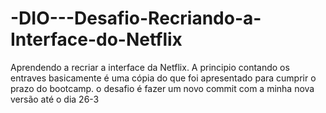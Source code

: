 # -DIO---Desafio-Recriando-a-Interface-do-Netflix
 Aprendendo a recriar a interface da Netflix. A principio contando os entraves basicamente é uma cópia do que foi apresentado para cumprir o prazo do bootcamp. o desafio é fazer um novo commit com a minha nova versão até o dia 26-3
